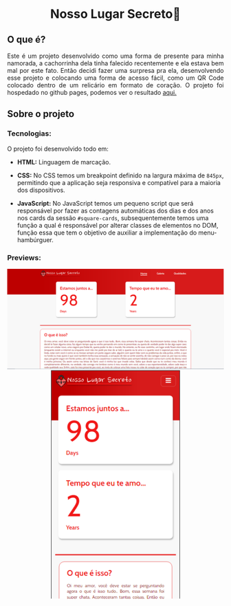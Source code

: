 <h1 align="center">Nosso Lugar Secreto💖</h1>

## O que é?

<p align="justify">
    Este é um projeto desenvolvido como uma forma de presente para minha namorada, a cachorrinha dela tinha falecido recentemente e ela estava bem mal por este fato. Então decidi fazer uma surpresa pra ela, desenvolvendo esse projeto e colocando uma forma de acesso fácil, como um QR Code colocado dentro de um relicário em formato de coração. O projeto foi hospedado no github pages, podemos ver o resultado <a href="https://nandins-12.github.io/nosso-lugar-secreto/">aqui.</a>
</p> 


## Sobre o projeto

### Tecnologias:

O projeto foi desenvolvido todo em:

* __HTML:__ Linguagem de marcação.

* __CSS:__ No CSS temos um breakpoint definido na largura máxima de `845px`, permitindo que a aplicação seja responsiva e compatível para a maioria dos dispositivos.

* __JavaScript:__ No JavaScript temos um pequeno script que será responsável por fazer as contagens automáticas dos dias e dos anos nos cards da sessão `#square-cards`, subsequentemente temos uma função a qual é responsável por alterar classes de elementos no DOM, função essa que tem o objetivo de auxiliar a implementação do menu-hambúrguer.


### Previews:
<div align="center">
    <img src="previews/preview1.png" width="800">
    <img src="previews/preview2.png" width="300">
</div>

